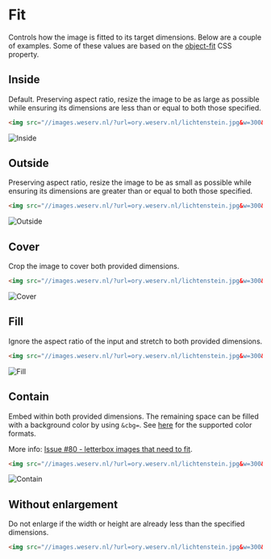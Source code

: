 # Fit

Controls how the image is fitted to its target dimensions. Below are a couple of examples. Some of these
values are based on the [object-fit](https://developer.mozilla.org/en-US/docs/Web/CSS/object-fit) CSS property.

## Inside <Parameter text="&fit=inside"/>

Default. Preserving aspect ratio, resize the image to be as large as possible while ensuring its dimensions
are less than or equal to both those specified.

```html
<img src="//images.weserv.nl/?url=ory.weserv.nl/lichtenstein.jpg&w=300&h=300&fit=inside">
```
![Inside](/?url=ory.weserv.nl/lichtenstein.jpg&w=300&h=300&fit=inside)

## Outside <Parameter text="&fit=outside"/><Badge text="New!" type="warn" vertical="middle"/>

Preserving aspect ratio, resize the image to be as small as possible while ensuring its dimensions are
greater than or equal to both those specified.

```html
<img src="//images.weserv.nl/?url=ory.weserv.nl/lichtenstein.jpg&w=300&h=300&fit=outside">
```
![Outside](/?url=ory.weserv.nl/lichtenstein.jpg&w=300&h=300&fit=outside)

## Cover <Parameter text="&fit=cover"/>

Crop the image to cover both provided dimensions.

```html
<img src="//images.weserv.nl/?url=ory.weserv.nl/lichtenstein.jpg&w=300&h=300&fit=cover">
```
![Cover](/?url=ory.weserv.nl/lichtenstein.jpg&w=300&h=300&fit=cover)

## Fill <Parameter text="&fit=fill"/>

Ignore the aspect ratio of the input and stretch to both provided dimensions.

```html
<img src="//images.weserv.nl/?url=ory.weserv.nl/lichtenstein.jpg&w=300&h=300&fit=fill">
```
![Fill](/?url=ory.weserv.nl/lichtenstein.jpg&w=300&h=300&fit=fill)

## Contain <Parameter text="&fit=contain"/>

Embed within both provided dimensions. The remaining space can be filled with a background color by
using `&cbg=`. See [here](adjustment.md#background) for the supported color formats.

More info: [Issue #80 - letterbox images that need to fit](https://github.com/weserv/images/issues/80).

```html
<img src="//images.weserv.nl/?url=ory.weserv.nl/lichtenstein.jpg&w=300&h=300&fit=contain&cbg=black">
```
![Contain](/?url=ory.weserv.nl/lichtenstein.jpg&w=300&h=300&fit=contain&cbg=black)

## Without enlargement <Parameter text="&we"/>

Do not enlarge if the width or height are already less than the specified dimensions.

```html
<img src="//images.weserv.nl/?url=ory.weserv.nl/lichtenstein.jpg&w=300&h=300&fit=inside&we">
```

